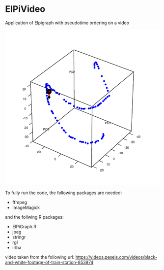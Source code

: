 # ElPiVideo
Application of Elpigraph with pseudotime ordering on a video

![](computedgifs/elpi_trim.gif)

To fully run the code, the following packages are needed:

-	ffmpeg
-	ImageMagick

and the follwing R packages:

-	ElPiGraph.R
-	jpeg
- stringr
- rgl
- irlba

video taken from the following url:
https://videos.pexels.com/videos/black-and-white-footage-of-train-station-853874

